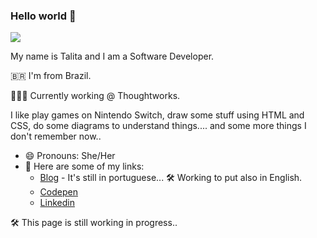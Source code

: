 ### Hello world 👋

<img src="http://gif.co/Yffh.gif" >

 My name is Talita and I am a Software Developer.  

🇧🇷  I'm from Brazil.

👩🏽‍💻  Currently working @ Thoughtworks.

I like play games on Nintendo Switch, draw some stuff using HTML and CSS, do some diagrams to understand things.... and some more things I don't remember now.. 


- 😄  Pronouns: She/Her
- 🔗  Here are some of my links:
  - [Blog](https://blog.talitaoliveira.com.br/) -  It's still in portuguese... 🛠 Working to put also in English. 
  - [Codepen](https://codepen.io/talitaoliveira)
  - [Linkedin](https://www.linkedin.com/in/litaaoliveira/)


🛠 This page is still working in progress..


